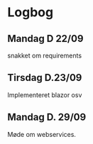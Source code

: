 # Logbog

## Mandag D 22/09

snakket om requirements

## Tirsdag D.23/09

Implementeret blazor osv

## Mandag D. 29/09

Møde om webservices.

